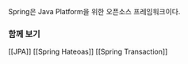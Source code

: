 Spring은 Java Platform을 위한 오픈소스 프레임워크이다.

### 함께 보기
[[JPA]]
[[Spring Hateoas]]
[[Spring Transaction]]